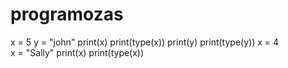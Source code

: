 # programozas
x = 5 
y = "john"
print(x)
print(type(x))
print(y)
print(type(y))
x = 4       
x = "Sally" 
print(x)
print(type(x))

